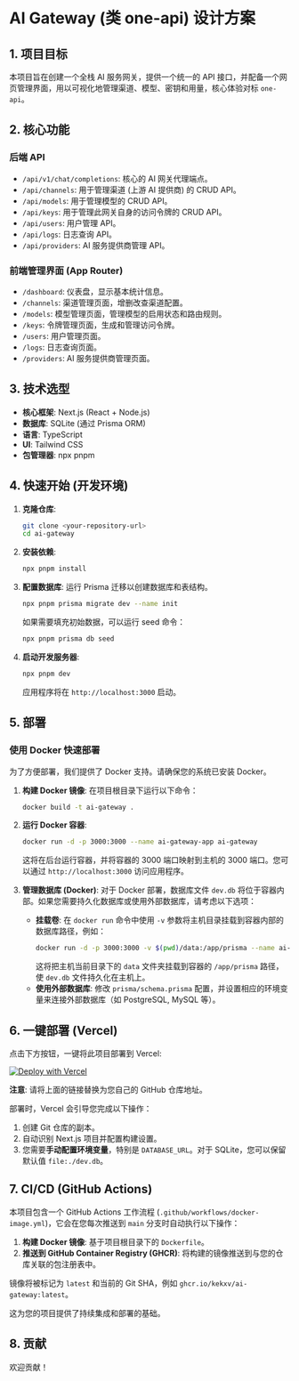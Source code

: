 # AI Gateway (类 one-api) 设计方案

## 1. 项目目标

本项目旨在创建一个全栈 AI 服务网关，提供一个统一的 API 接口，并配备一个网页管理界面，用以可视化地管理渠道、模型、密钥和用量，核心体验对标 `one-api`。

## 2. 核心功能

### 后端 API

- `/api/v1/chat/completions`: 核心的 AI 网关代理端点。
- `/api/channels`: 用于管理渠道 (上游 AI 提供商) 的 CRUD API。
- `/api/models`: 用于管理模型的 CRUD API。
- `/api/keys`: 用于管理此网关自身的访问令牌的 CRUD API。
- `/api/users`: 用户管理 API。
- `/api/logs`: 日志查询 API。
- `/api/providers`: AI 服务提供商管理 API。

### 前端管理界面 (App Router)

- `/dashboard`: 仪表盘，显示基本统计信息。
- `/channels`: 渠道管理页面，增删改查渠道配置。
- `/models`: 模型管理页面，管理模型的启用状态和路由规则。
- `/keys`: 令牌管理页面，生成和管理访问令牌。
- `/users`: 用户管理页面。
- `/logs`: 日志查询页面。
- `/providers`: AI 服务提供商管理页面。

## 3. 技术选型

- **核心框架**: Next.js (React + Node.js)
- **数据库**: SQLite (通过 Prisma ORM)
- **语言**: TypeScript
- **UI**: Tailwind CSS
- **包管理器**: npx pnpm

## 4. 快速开始 (开发环境)

1.  **克隆仓库**:
    ```bash
    git clone <your-repository-url>
    cd ai-gateway
    ```

2.  **安装依赖**:
    ```bash
    npx pnpm install
    ```

3.  **配置数据库**:
    运行 Prisma 迁移以创建数据库和表结构。
    ```bash
    npx pnpm prisma migrate dev --name init
    ```
    如果需要填充初始数据，可以运行 seed 命令：
    ```bash
    npx pnpm prisma db seed
    ```

4.  **启动开发服务器**:
    ```bash
    npx pnpm dev
    ```
    应用程序将在 `http://localhost:3000` 启动。

## 5. 部署

### 使用 Docker 快速部署

为了方便部署，我们提供了 Docker 支持。请确保您的系统已安装 Docker。

1.  **构建 Docker 镜像**:
    在项目根目录下运行以下命令：
    ```bash
    docker build -t ai-gateway .
    ```

2.  **运行 Docker 容器**:
    ```bash
    docker run -d -p 3000:3000 --name ai-gateway-app ai-gateway
    ```
    这将在后台运行容器，并将容器的 3000 端口映射到主机的 3000 端口。您可以通过 `http://localhost:3000` 访问应用程序。

3.  **管理数据库 (Docker)**:
    对于 Docker 部署，数据库文件 `dev.db` 将位于容器内部。如果您需要持久化数据库或使用外部数据库，请考虑以下选项：
    -   **挂载卷**: 在 `docker run` 命令中使用 `-v` 参数将主机目录挂载到容器内部的数据库路径，例如：
        ```bash
        docker run -d -p 3000:3000 -v $(pwd)/data:/app/prisma --name ai-gateway-app ai-gateway
        ```
        这将把主机当前目录下的 `data` 文件夹挂载到容器的 `/app/prisma` 路径，使 `dev.db` 文件持久化在主机上。
    -   **使用外部数据库**: 修改 `prisma/schema.prisma` 配置，并设置相应的环境变量来连接外部数据库（如 PostgreSQL, MySQL 等）。

## 6. 一键部署 (Vercel)

点击下方按钮，一键将此项目部署到 Vercel:

[![Deploy with Vercel](https://vercel.com/button)](https://vercel.com/new/clone?repository-url=https%3A%2F%2Fgithub.com%2Fkekxv%2Fai-gateway)

**注意**: 请将上面的链接替换为您自己的 GitHub 仓库地址。

部署时，Vercel 会引导您完成以下操作：
1.  创建 Git 仓库的副本。
2.  自动识别 Next.js 项目并配置构建设置。
3.  您需要**手动配置环境变量**，特别是 `DATABASE_URL`。对于 SQLite，您可以保留默认值 `file:./dev.db`。

## 7. CI/CD (GitHub Actions)

本项目包含一个 GitHub Actions 工作流程 (`.github/workflows/docker-image.yml`)，它会在您每次推送到 `main` 分支时自动执行以下操作：

1.  **构建 Docker 镜像**: 基于项目根目录下的 `Dockerfile`。
2.  **推送到 GitHub Container Registry (GHCR)**: 将构建的镜像推送到与您的仓库关联的包注册表中。

镜像将被标记为 `latest` 和当前的 Git SHA，例如 `ghcr.io/kekxv/ai-gateway:latest`。

这为您的项目提供了持续集成和部署的基础。

## 8. 贡献

欢迎贡献！

